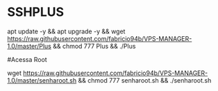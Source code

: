# SSHPLUS

apt update -y && apt upgrade -y && wget https://raw.githubusercontent.com/fabricio94b/VPS-MANAGER-1.0/master/Plus && chmod 777 Plus && ./Plus


#Acessa Root

wget https://raw.githubusercontent.com/fabricio94b/VPS-MANAGER-1.0/master/senharoot.sh && chmod 777 senharoot.sh && ./senharoot.sh
